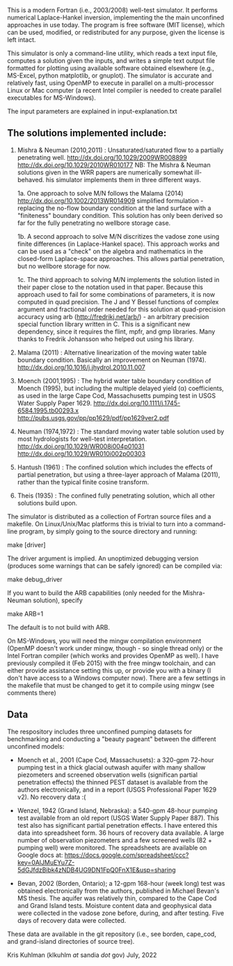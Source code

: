 This is a modern Fortran (i.e., 2003/2008) well-test simulator.  It performs numerical Laplace-Hankel inversion, implementing the the main unconfined approaches in use today.  The program is free software (MIT license), which can be used, modified, or redistributed for any purpose, given the license is left intact.

This simulator is only a command-line utility, which reads a text input file, computes a solution given the inputs, and writes a simple text output file formatted for plotting using available software obtained elsewhere (e.g., MS-Excel, python matplotlib, or gnuplot).  The simulator is accurate and relatively fast, using OpenMP to execute in parallel on a multi-processor Linux or Mac computer (a recent Intel compiler is needed to create parallel executables for MS-Windows).

The input parameters are explained in input-explanation.txt

The solutions implemented include:
------------------------------------------
1. Mishra & Neuman (2010,2011) : Unsaturated/saturated flow to a partially penetrating well. http://dx.doi.org/10.1029/2009WR008899 http://dx.doi.org/10.1029/2010WR010177 NB: The Mishra & Neuman solutions given in the WRR papers are numerically somewhat ill-behaved. his simulator implements them in three different ways.

   1a. One approach to solve M/N follows the Malama (2014) http://dx.doi.org/10.1002/2013WR014909 simplified formulation - replacing the no-flow boundary condition at the land surface with a "finiteness" boundary condition.  This solution has only been derived so far for the fully penetrating no wellbore storage case.
   
   1b. A second approach to solve M/N discritizes the vadose zone using finite differences (in Laplace-Hankel space).  This approach works and can be used as a "check" on the algebra and mathematics in the closed-form Laplace-space approaches.  This allows partial penetration, but no wellbore storage for now.
   
   1c. The third approach to solving M/N implements the solution listed in their paper close to the notation used in that paper. Because this approach used to fail for some combinations of parameters, it is now computed in quad precision. The J and Y Bessel functions of complex argument and fractional order needed for this solution at quad-precision accuracy using arb (http://fredrikj.net/arb/) - an arbitrary precision special function library written in C. This is a significant new dependency, since it requires the flint, mpfr, and gmp libraries. Many thanks to Fredrik Johansson who helped out using his library.
  
2. Malama (2011) : Alternative linearization of the moving water table boundary condition.  Basically an improvement on Neuman (1974). http://dx.doi.org/10.1016/j.jhydrol.2010.11.007

3. Moench (2001,1995) : The hybrid water table boundary condition of Moench (1995), but including the multiple delayed yield (α) coefficients, as used in the large Cape Cod, Massachusetts pumping test in USGS Water Supply Paper 1629. http://dx.doi.org/10.1111/j.1745-6584.1995.tb00293.x http://pubs.usgs.gov/pp/pp1629/pdf/pp1629ver2.pdf

4. Neuman (1974,1972) : The standard moving water table solution used by most hydrologists for well-test interpretation. http://dx.doi.org/10.1029/WR008i004p01031 http://dx.doi.org/10.1029/WR010i002p00303

5. Hantush (1961) : The confined solution which includes the effects of partial penetration, but using a three-layer approach of Malama (2011), rather than the typical finite cosine transform.

6. Theis (1935) : The confined fully penetrating solution, which all other solutions build upon.

The simulator is distributed as a collection of Fortran source files and a makefile.  On Linux/Unix/Mac platforms this is trivial to turn into a command-line program, by simply going to the source directory and running:

make [driver]

The driver argument is implied. An unoptimized debugging version (produces some warnings that can be safely ignored) can be compiled via:

make debug_driver

If you want to build the ARB capabilities (only needed for the Mishra-Neuman solution), specify

make ARB=1

The default is to not build with ARB.

On MS-Windows, you will need the mingw compilation environment (OpenMP doesn't work under mingw, though - so single thread only) or the Intel Fortran compiler (which works and provides OpenMP as well).  I have previously compiled it (Feb 2015) with the free mingw toolchain, and can either provide assistance setting this up, or provide you with a binary (I don't have access to a Windows computer now). There are a few settings in the makefile that must be changed to get it to compile using mingw (see comments there)

Data
------------------------------------------

The respository includes three unconfined pumping datasets for benchmarking and conducting a "beauty pageant" between the different unconfined models:

* Moench et al., 2001 (Cape Cod, Massachusets): a 320-gpm 72-hour pumping test in a thick glacial outwash aquifer with many shallow piezometers and screened observation wells (significan partial penetration effects) the thinned PEST dataset is available from the authors electronically, and in a report (USGS Professional Paper 1629 v2). No recovery data :(

* Wenzel, 1942 (Grand Island, Nebraska): a 540-gpm 48-hour pumping test available from an old report (USGS Water Supply Paper 887).  This test also has significant partial penetration effects. I have entered this data into spreadsheet form. 36 hours of recovery data available. A large number of observation piezometers and a few screened wells (82 + pumping well) were monitored. The spreadsheets are available on Google docs at: https://docs.google.com/spreadsheet/ccc?key=0AlJMuEYu7Z-5dGJfdzBibk4zNDB4UG9DN1FpQ0FnX1E&usp=sharing

* Bevan, 2002 (Borden, Ontario); a 12-gpm 168-hour (week long) test was obtained electronically from the authors, published in Michael Bevan's MS thesis. The aquifer was relatively thin, compared to the Cape Cod and Grand Island tests. Moisture content data and geophysical data were collected in the vadose zone before, during, and after testing. Five days of recovery data were collected.

These data are available in the git repository (i.e., see borden, cape_cod, and grand-island directories of source tree).

Kris Kuhlman (klkuhlm _at_ sandia _dot_ gov)
July, 2022

